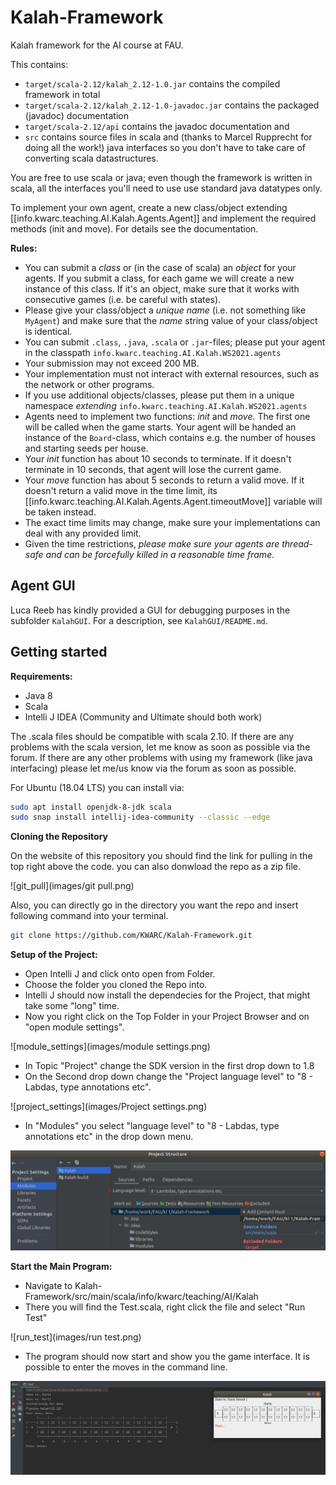 # Kalah-Framework
Kalah framework for the AI course at FAU.

This contains:
- `target/scala-2.12/kalah_2.12-1.0.jar` contains the compiled framework in total
- `target/scala-2.12/kalah_2.12-1.0-javadoc.jar` contains the packaged (javadoc) documentation
- `target/scala-2.12/api` contains the javadoc documentation and
- `src` contains source files in scala and (thanks to Marcel Rupprecht for doing all the work!) java interfaces so you don't have to take care of converting scala datastructures.

You are free to use scala or java; even though the framework is written in scala, all the interfaces you'll need to use use standard java datatypes only.

To implement your own agent, create a new class/object extending [[info.kwarc.teaching.AI.Kalah.Agents.Agent]]
and implement the required methods (init and move). For details see the documentation.

**Rules:**
- You can submit a *class*  or (in the case of scala) an *object* for your agents. If you submit a class, for each game we will create a new instance of this class. If it's an object, make sure that it works with consecutive games (i.e. be careful with states).
- Please give your class/object a *unique name* (i.e. not something like `MyAgent`) and make sure that the *name* string value of your class/object is identical.
- You can submit `.class`, `.java`, `.scala` or `.jar`-files; please put your agent in the classpath `info.kwarc.teaching.AI.Kalah.WS2021.agents`
- Your submission may not exceed 200 MB.
- Your implementation must not interact with external resources, such as the network or other programs. 
- If you use additional objects/classes, please put them in a unique namespace *extending* `info.kwarc.teaching.AI.Kalah.WS2021.agents`
- Agents need to implement two functions: *init* and *move*. The first one will be called when the game starts. Your agent will be handed an instance of the `Board`-class, which contains e.g. the number of houses and starting seeds per house.
- Your *init* function has  about 10 seconds to terminate. If it doesn't terminate in 10 seconds, that agent will lose the current game.
- Your *move* function has  about 5 seconds to return a valid move. If it doesn't return a valid move in the time limit, its [[info.kwarc.teaching.AI.Kalah.Agents.Agent.timeoutMove]] variable will be taken instead.
- The exact time limits may change, make sure your implementations can deal with any provided limit. 
- Given the time restrictions, *please make sure your agents are thread-safe and can be forcefully killed in a reasonable time frame*.

## Agent GUI
Luca Reeb has kindly provided a GUI for debugging purposes in the subfolder `KalahGUI`. For a description, see `KalahGUI/README.md`.


## Getting started
**Requirements:**
- Java 8
- Scala
- Intelli J IDEA (Community and Ultimate should both work)
  
The .scala files should be compatible with scala 2.10. If there are any problems with the scala version, let me know as soon as possible via the forum.
If there are any other problems with using my framework (like java interfacing) please let me/us know via the forum as soon as possible.

For Ubuntu (18.04 LTS) you can install via:
```bash
sudo apt install openjdk-8-jdk scala
sudo snap install intellij-idea-community --classic --edge
```

**Cloning the Repository**

On the website of this repository you should find the link for pulling in the top right above the code.
you can also donwload the repo as a zip file.

![git_pull](images/git pull.png)

Also, you can directly go in the directory you want the repo and insert following command into your terminal.

```bash
git clone https://github.com/KWARC/Kalah-Framework.git
```

**Setup of the Project:**

- Open Intelli J and click onto open from Folder.
- Choose the folder you cloned the Repo into.
- Intelli J should now install the dependecies for the Project, that might take some "long" time.
- Now you right click on the Top Folder in your Project Browser and on "open module settings".

![module_settings](images/module settings.png)

- In Topic "Project" change the SDK version in the first drop down to 1.8
- On the Second drop down change the "Project language level" to "8 - Labdas, type annotations etc".

![project_settings](images/Project settings.png)

- In "Modules" you select "language level" to "8 - Labdas, type annotations etc" in the drop down menu.

![module-settings](images/modules.png)

**Start the Main Program:**

- Navigate to Kalah-Framework/src/main/scala/info/kwarc/teaching/AI/Kalah
- There you will find the Test.scala, right click the file and select "Run Test"

![run_test](images/run test.png)

- The program should now start and show you the game interface. It is possible to enter the moves in the command line.

![running](images/running.png)

